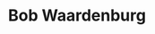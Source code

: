 ---
category: residents
layout: post
title: Bob Waardenburg
profession: fine arts
website: www.bobwaardenburg.com
website2: www.wemakecarpets.nl
image:
  - /images/residents/bobwaardenburg_01.png
  - /images/residents/bobwaardenburg_02.png
  - /images/residents/bobwaardenburg_03.png

---